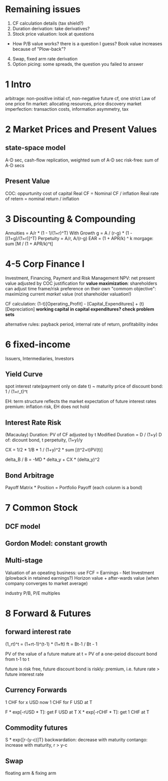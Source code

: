 # Remaining issues
1. CF calculation details (tax shield?)
2. Duration derivation: take derivatives?
3. Stock price valuation: look at questions
- How P/B value works? there is a question I guess? Book value increases because of "Plow-back"?
4. Swap, fixed arm rate derivation
5. Option picing: some spreads, the question you failed to answer

# 1 Intro
arbitrage: non-positive initial cf, non-negative future cf, one strict
Law of one price
fin market: allocating resources, price discovery
market imperfection: transaction costs, information asymmetry, tax

# 2 Market Prices and Present Values
## state-space model
A-D sec, cash-flow replication, weighted sum of A-D sec
risk-free: sum of A-D secs

## Present Value
COC: oppurtunity cost of capital
Real CF = Nominal CF / inflation
Real rate of retern = nominal return / inflation

# 3 Discounting & Compounding
Annuities = A/r * (1 - 1/(1+r)^T)
With Growth g = A / (r-g) * (1 - [(1+g)/(1+r)]^T)
Perpetuity = A/r, A/(r-g)
EAR = (1 + APR/k) ^ k
morgage: sum [M / (1 + APR/k)^t]

# 4-5 Corp Finance I
Investment, Financing, Payment and Risk Management
NPV: net present value adjusted by COC
justification for **value maximization**: shareholders can adjust time frame/risk preference on their own
"commom objective": maximizing current *market* value (not shareholder valuation!)

CF calculation: 
(1-t)[Operating_Profit] - [Capital_Expenditures] + (t)[Depreciation]
**working capital in capital expenditures? check problem sets**

alternative rules: payback period, internal rate of return, profitability index

# 6 fixed-income
Issuers, Intermediaries, Investors
## Yield Curve
spot interest rate(payment only on date t) ~ maturity
price of discount bond: 1 / (1+r_t)^t

EH: term structure reflects the market expectation of future interest rates
premium: inflation risk, EH does not hold
## Interest Rate Risk
(Macaulay) Duration: PV of CF adjusted by t
Modified Duration = D / (1+y)
D of: dicount bond, t
      perpetuity, (1+y)/y

CX = 1/2 * 1/B * 1 / (1+y)^2 * sum [(t^2+t)PV(t)]

delta_B / B = -MD * delta_y + CX * (delta_y)^2

## Bond Arbitrage
Payoff Matrix * Position = Portfolio Payoff
(each colunm is a bond)

# 7 Common Stock
## DCF model
## Gordon Model: constant growth
## Multi-stage
Valuation of an opeating business: use FCF = Earnings - Net Investment (plowback in retained earnings?)
Horizon value + after-wards value (when company converges to market average)

industry P/B, P/E multiples

# 8 Forward & Futures
## forward interest rate
(1_rt)^t = (1+rt-1)^(t-1) * (1+ft)
ft = Bt-1 / Bt - 1

PV of the value of a future mature at t = PV of a one-peiod discount bond from t-1 to t

future is risk free, future discount bond is riskly: premium, i.e. future rate > future interest rate

## Currency Forwards
1 CHF for x USD now
1 CHF for F USD at T

F * exp[-rUSD * T]: get F USD at T
X * exp[-rCHF * T]: get 1 CHF at T

## Commodity futures
S * exp{[r-(y-c)]T}
backwardation: decrease with maturity
contango: increase with maturity, r > y-c
## Swap
floating arm & fixing arm